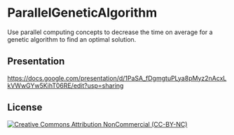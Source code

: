 # ParallelGeneticAlgorithm
Use parallel computing concepts to decrease the time on average for a genetic algorithm to find an optimal solution.

## Presentation
https://docs.google.com/presentation/d/1PaSA_fDgmgtuPLya8pMyz2nAcxLkVWwGYw5KihT06RE/edit?usp=sharing

## License
<a rel="license" href="https://tldrlegal.com/license/creative-commons-attribution-noncommercial-(cc-nc)" target="_blank"><img alt="Creative Commons Attribution NonCommercial (CC-BY-NC)" style="border-width:0" src="https://licensebuttons.net/l/by-nc/4.0/88x31.png" /></a>

